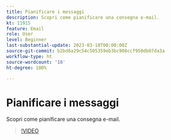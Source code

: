 ```yaml
---
title: Pianificare i messaggi
description: Scopri come pianificare una consegna e-mail.
kt: 11915
feature: Email
role: User
level: Beginner
last-substantial-update: 2023-03-10T00:00:00Z
source-git-commit: b2bd6a29c54c505359eb3bc908ccf950db07da3a
workflow-type: ht
source-wordcount: '18'
ht-degree: 100%

---
```



# Pianificare i messaggi

Scopri come pianificare una consegna e-mail.

>[!VIDEO](https://video.tv.adobe.com/v/3415919/?quality=12)
